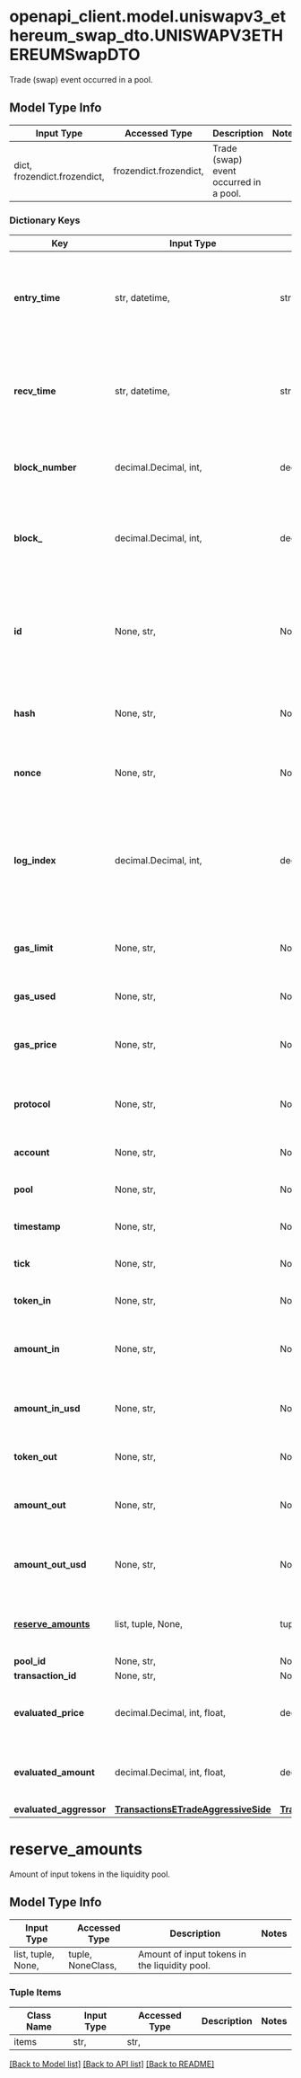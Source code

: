 # openapi_client.model.uniswapv3_ethereum_swap_dto.UNISWAPV3ETHEREUMSwapDTO

Trade (swap) event occurred in a pool.

## Model Type Info
Input Type | Accessed Type | Description | Notes
------------ | ------------- | ------------- | -------------
dict, frozendict.frozendict,  | frozendict.frozendict,  | Trade (swap) event occurred in a pool. | 

### Dictionary Keys
Key | Input Type | Accessed Type | Description | Notes
------------ | ------------- | ------------- | ------------- | -------------
**entry_time** | str, datetime,  | str,  |  | [optional] value must conform to RFC-3339 date-time
**recv_time** | str, datetime,  | str,  |  | [optional] value must conform to RFC-3339 date-time
**block_number** | decimal.Decimal, int,  | decimal.Decimal,  | Number of block in which entity was recorded. | [optional] value must be a 64 bit integer
**block_** | decimal.Decimal, int,  | decimal.Decimal,  | Block number in which the swap operation was recorded. | [optional] value must be a 32 bit integer
**id** | None, str,  | NoneClass, str,  | Unique string identifier of the swap operation, format: (transaction hash)-(log index). | [optional] 
**hash** | None, str,  | NoneClass, str,  | Transaction hash of the transaction that emitted this event. | [optional] 
**nonce** | None, str,  | NoneClass, str,  | Nonce of the transaction that emitted this event. | [optional] 
**log_index** | decimal.Decimal, int,  | decimal.Decimal,  | Event log index. For transactions that don&#x27;t emit event, create arbitrary index starting from 0. | [optional] value must be a 32 bit integer
**gas_limit** | None, str,  | NoneClass, str,  | Gas limit of the transaction that emitted this event. | [optional] 
**gas_used** | None, str,  | NoneClass, str,  | Gas used in this transaction. | [optional] 
**gas_price** | None, str,  | NoneClass, str,  | Gas price of the transaction that emitted this event. | [optional] 
**protocol** | None, str,  | NoneClass, str,  | The protocol this transaction belongs to. | [optional] 
**account** | None, str,  | NoneClass, str,  | Account that emitted this event. | [optional] 
**pool** | None, str,  | NoneClass, str,  | The pool involving this event. | [optional] 
**timestamp** | None, str,  | NoneClass, str,  | Timestamp of this event. | [optional] 
**tick** | None, str,  | NoneClass, str,  | Tick of the swap operation. | [optional] 
**token_in** | None, str,  | NoneClass, str,  | Token deposited into pool. | [optional] 
**amount_in** | None, str,  | NoneClass, str,  | Amount of token deposited into pool in native units. | [optional] 
**amount_in_usd** | None, str,  | NoneClass, str,  | Amount of token deposited into pool in USD. | [optional] 
**token_out** | None, str,  | NoneClass, str,  | Token withdrawn from pool. | [optional] 
**amount_out** | None, str,  | NoneClass, str,  | Amount of token withdrawn from pool in native units. | [optional] 
**amount_out_usd** | None, str,  | NoneClass, str,  | Amount of token withdrawn from pool in USD. | [optional] 
**[reserve_amounts](#reserve_amounts)** | list, tuple, None,  | tuple, NoneClass,  | Amount of input tokens in the liquidity pool. | [optional] 
**pool_id** | None, str,  | NoneClass, str,  |  | [optional] 
**transaction_id** | None, str,  | NoneClass, str,  |  | [optional] 
**evaluated_price** | decimal.Decimal, int, float,  | decimal.Decimal,  |  | [optional] value must be a 64 bit float
**evaluated_amount** | decimal.Decimal, int, float,  | decimal.Decimal,  |  | [optional] value must be a 64 bit float
**evaluated_aggressor** | [**TransactionsETradeAggressiveSide**](TransactionsETradeAggressiveSide.md) | [**TransactionsETradeAggressiveSide**](TransactionsETradeAggressiveSide.md) |  | [optional] 

# reserve_amounts

Amount of input tokens in the liquidity pool.

## Model Type Info
Input Type | Accessed Type | Description | Notes
------------ | ------------- | ------------- | -------------
list, tuple, None,  | tuple, NoneClass,  | Amount of input tokens in the liquidity pool. | 

### Tuple Items
Class Name | Input Type | Accessed Type | Description | Notes
------------- | ------------- | ------------- | ------------- | -------------
items | str,  | str,  |  | 

[[Back to Model list]](../../README.md#documentation-for-models) [[Back to API list]](../../README.md#documentation-for-api-endpoints) [[Back to README]](../../README.md)


